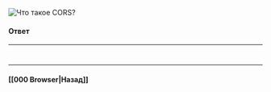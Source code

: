 ![Что такое CORS?](https://youtu.be/w-vUj0gHGgg?t=360)
#### Ответ


___
#

___

#### [[000 Browser|Назад]]
